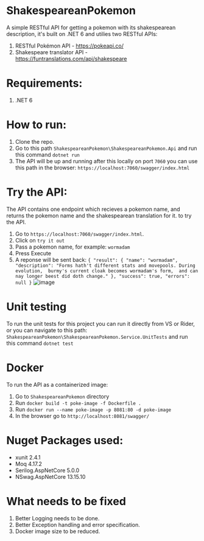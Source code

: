 # ShakespeareanPokemon
A simple RESTful API for getting a pokemon with its shakespearean description, it's built on .NET 6
and utilies two RESTful APIs:
1. RESTful Pokémon API - https://pokeapi.co/
2. Shakespeare translator API - https://funtranslations.com/api/shakespeare

# Requirements:
1. .NET 6

# How to run:
1. Clone the repo.
2. Go to this path `ShakespeareanPokemon\ShakespeareanPokemon.Api` and run this command `dotnet run`
3. The API will be up and running after this locally on port `7060` you can use this path in the browser: `https://localhost:7060/swagger/index.html`

# Try the API:
The API contains one endpoint which recieves a pokemon name, and returns the pokemon name and the shakespearean translation for it. to try the API.
1. Go to `https://localhost:7060/swagger/index.html`.
2. Click on `try it out`
3. Pass a pokemon name, for example: `wormadam`
4. Press Execute
5. A reponse will be sent back:
`{
  "result": {
    "name": "wormadam",
    "description": "Forms hath't different stats and movepools. During evolution,  burmy's current cloak becomes wormadam's form,  and can nay longer beest did doth change."
  },
  "success": true,
  "errors": null
}`
![image](https://user-images.githubusercontent.com/11810466/158057208-8e2edd45-78b0-4555-9289-982dff0199f6.png)

# Unit testing
To run the unit tests for this project you can run it directly from VS or Rider, or you can navigate to this path: `ShakespeareanPokemon\ShakespeareanPokemon.Service.UnitTests` and run this command `dotnet test`

# Docker
To run the API as a containerized image:
1. Go to `ShakespeareanPokemon` directory
2. Run `docker build -t poke-image -f Dockerfile .`
3. Run `docker run --name poke-image -p 8081:80 -d poke-image`
4. In the browser go to `http://localhost:8081/swagger/`

# Nuget Packages used:
* xunit 2.4.1
* Moq 4.17.2
* Serilog.AspNetCore 5.0.0
* NSwag.AspNetCore 13.15.10

# What needs to be fixed
1. Better Logging needs to be done.
2. Better Exception handling and error specification.
3. Docker image size to be reduced.
